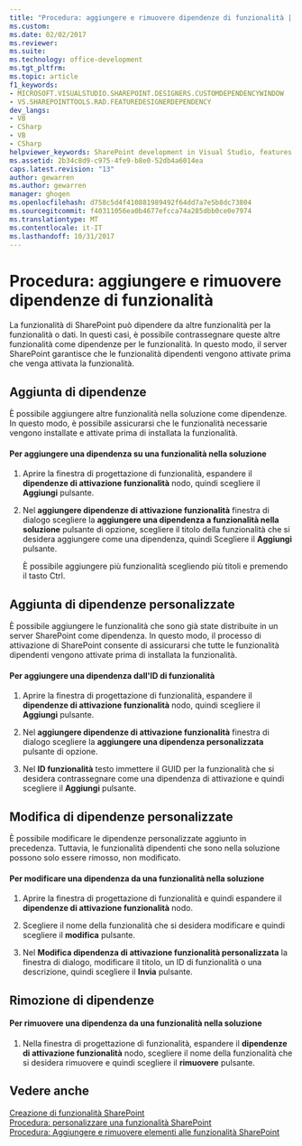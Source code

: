 ```yaml
---
title: "Procedura: aggiungere e rimuovere dipendenze di funzionalità | Documenti Microsoft"
ms.custom: 
ms.date: 02/02/2017
ms.reviewer: 
ms.suite: 
ms.technology: office-development
ms.tgt_pltfrm: 
ms.topic: article
f1_keywords:
- MICROSOFT.VISUALSTUDIO.SHAREPOINT.DESIGNERS.CUSTOMDEPENDENCYWINDOW
- VS.SHAREPOINTTOOLS.RAD.FEATUREDESIGNERDEPENDENCY
dev_langs:
- VB
- CSharp
- VB
- CSharp
helpviewer_keywords: SharePoint development in Visual Studio, features
ms.assetid: 2b34c8d9-c975-4fe9-b8e0-52db4a6014ea
caps.latest.revision: "13"
author: gewarren
ms.author: gewarren
manager: ghogen
ms.openlocfilehash: d758c5d4f410881989492f64dd7a7e5b8dc73804
ms.sourcegitcommit: f40311056ea0b4677efcca74a285dbb0ce0e7974
ms.translationtype: MT
ms.contentlocale: it-IT
ms.lasthandoff: 10/31/2017
---
```

# <a name="how-to-add-and-remove-feature-dependencies"></a>Procedura: aggiungere e rimuovere dipendenze di funzionalità
  La funzionalità di SharePoint può dipendere da altre funzionalità per la funzionalità o dati. In questi casi, è possibile contrassegnare queste altre funzionalità come dipendenze per le funzionalità. In questo modo, il server SharePoint garantisce che le funzionalità dipendenti vengono attivate prima che venga attivata la funzionalità.  
  
## <a name="adding-dependencies"></a>Aggiunta di dipendenze  
 È possibile aggiungere altre funzionalità nella soluzione come dipendenze. In questo modo, è possibile assicurarsi che le funzionalità necessarie vengono installate e attivate prima di installata la funzionalità.  
  
#### <a name="to-add-a-dependency-on-a-feature-in-the-solution"></a>Per aggiungere una dipendenza su una funzionalità nella soluzione  
  
1.  Aprire la finestra di progettazione di funzionalità, espandere il **dipendenze di attivazione funzionalità** nodo, quindi scegliere il **Aggiungi** pulsante.  
  
2.  Nel **aggiungere dipendenze di attivazione funzionalità** finestra di dialogo scegliere la **aggiungere una dipendenza a funzionalità nella soluzione** pulsante di opzione, scegliere il titolo della funzionalità che si desidera aggiungere come una dipendenza, quindi Scegliere il **Aggiungi** pulsante.  
  
     È possibile aggiungere più funzionalità scegliendo più titoli e premendo il tasto Ctrl.  
  
## <a name="adding-custom-dependencies"></a>Aggiunta di dipendenze personalizzate  
 È possibile aggiungere le funzionalità che sono già state distribuite in un server SharePoint come dipendenza. In questo modo, il processo di attivazione di SharePoint consente di assicurarsi che tutte le funzionalità dipendenti vengono attivate prima di installata la funzionalità.  
  
#### <a name="to-add-a-dependency-by-the-feature-id"></a>Per aggiungere una dipendenza dall'ID di funzionalità  
  
1.  Aprire la finestra di progettazione di funzionalità, espandere il **dipendenze di attivazione funzionalità** nodo, quindi scegliere il **Aggiungi** pulsante.  
  
2.  Nel **aggiungere dipendenze di attivazione funzionalità** finestra di dialogo scegliere la **aggiungere una dipendenza personalizzata** pulsante di opzione.  
  
3.  Nel **ID funzionalità** testo immettere il GUID per la funzionalità che si desidera contrassegnare come una dipendenza di attivazione e quindi scegliere il **Aggiungi** pulsante.  
  
## <a name="editing-custom-dependencies"></a>Modifica di dipendenze personalizzate  
 È possibile modificare le dipendenze personalizzate aggiunto in precedenza. Tuttavia, le funzionalità dipendenti che sono nella soluzione possono solo essere rimosso, non modificato.  
  
#### <a name="to-change-a-dependency-on-a-feature-in-the-solution"></a>Per modificare una dipendenza da una funzionalità nella soluzione  
  
1.  Aprire la finestra di progettazione di funzionalità e quindi espandere il **dipendenze di attivazione funzionalità** nodo.  
  
2.  Scegliere il nome della funzionalità che si desidera modificare e quindi scegliere il **modifica** pulsante.  
  
3.  Nel **Modifica dipendenza di attivazione funzionalità personalizzata** la finestra di dialogo, modificare il titolo, un ID di funzionalità o una descrizione, quindi scegliere il **Invia** pulsante.  
  
## <a name="removing-dependencies"></a>Rimozione di dipendenze  
  
#### <a name="to-remove-a-dependency-on-a-feature-in-the-solution"></a>Per rimuovere una dipendenza da una funzionalità nella soluzione  
  
1.  Nella finestra di progettazione di funzionalità, espandere il **dipendenze di attivazione funzionalità** nodo, scegliere il nome della funzionalità che si desidera rimuovere e quindi scegliere il **rimuovere** pulsante.  
  
## <a name="see-also"></a>Vedere anche  
 [Creazione di funzionalità SharePoint](../sharepoint/creating-sharepoint-features.md)   
 [Procedura: personalizzare una funzionalità SharePoint](../sharepoint/how-to-customize-a-sharepoint-feature.md)   
 [Procedura: Aggiungere e rimuovere elementi alle funzionalità SharePoint](../sharepoint/how-to-add-and-remove-items-to-sharepoint-features.md)  
  
  